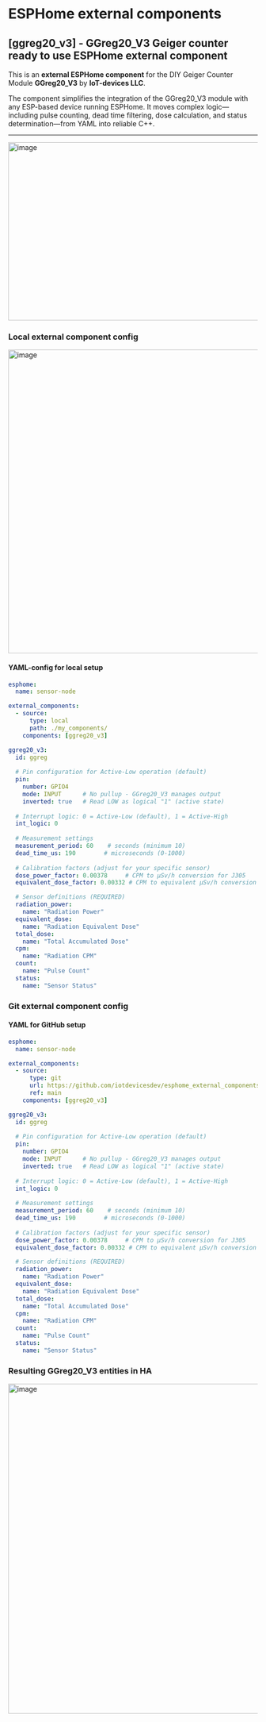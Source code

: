# ESPHome external components
## [ggreg20_v3] - GGreg20_V3 Geiger counter ready to use ESPHome external component
This is an **external ESPHome component** for the DIY Geiger Counter Module **GGreg20_V3** by **IoT-devices LLC**.

The component simplifies the integration of the GGreg20\_V3 module with any ESP-based device running ESPHome. It moves complex logic—including pulse counting, dead time filtering, dose calculation, and status determination—from YAML into reliable C++.

---
<img width="1105" height="359" alt="image" src="https://github.com/user-attachments/assets/0668fc14-00b6-4000-8b41-ed88c4dfc68e" />

### Local external component config

<img width="1174" height="612" alt="image" src="https://github.com/user-attachments/assets/4247279d-252e-4596-9a03-440f4941e018" />

#### YAML-config for local setup
```yaml
esphome:
  name: sensor-node

external_components:
  - source:
      type: local
      path: ./my_components/
    components: [ggreg20_v3]

ggreg20_v3:
  id: ggreg
  
  # Pin configuration for Active-Low operation (default)
  pin:
    number: GPIO4
    mode: INPUT      # No pullup - GGreg20_V3 manages output
    inverted: true   # Read LOW as logical "1" (active state)
  
  # Interrupt logic: 0 = Active-Low (default), 1 = Active-High
  int_logic: 0
  
  # Measurement settings
  measurement_period: 60    # seconds (minimum 10)
  dead_time_us: 190        # microseconds (0-1000)
  
  # Calibration factors (adjust for your specific sensor)
  dose_power_factor: 0.00378     # CPM to µSv/h conversion for J305
  equivalent_dose_factor: 0.00332 # CPM to equivalent µSv/h conversion for J305

  # Sensor definitions (REQUIRED)
  radiation_power:
    name: "Radiation Power"
  equivalent_dose:
    name: "Radiation Equivalent Dose"
  total_dose:
    name: "Total Accumulated Dose"
  cpm:
    name: "Radiation CPM"
  count:
    name: "Pulse Count"
  status:
    name: "Sensor Status"
```


### Git external component config
#### YAML for GitHub setup
```yaml
esphome:
  name: sensor-node

external_components:
  - source:
      type: git
      url: https://github.com/iotdevicesdev/esphome_external_components 
      ref: main 
    components: [ggreg20_v3] 

ggreg20_v3:
  id: ggreg
  
  # Pin configuration for Active-Low operation (default)
  pin:
    number: GPIO4
    mode: INPUT      # No pullup - GGreg20_V3 manages output
    inverted: true   # Read LOW as logical "1" (active state)
  
  # Interrupt logic: 0 = Active-Low (default), 1 = Active-High
  int_logic: 0
  
  # Measurement settings
  measurement_period: 60    # seconds (minimum 10)
  dead_time_us: 190        # microseconds (0-1000)
  
  # Calibration factors (adjust for your specific sensor)
  dose_power_factor: 0.00378     # CPM to µSv/h conversion for J305
  equivalent_dose_factor: 0.00332 # CPM to equivalent µSv/h conversion for J305

  # Sensor definitions (REQUIRED)
  radiation_power:
    name: "Radiation Power"
  equivalent_dose:
    name: "Radiation Equivalent Dose"
  total_dose:
    name: "Total Accumulated Dose"
  cpm:
    name: "Radiation CPM"
  count:
    name: "Pulse Count"
  status:
    name: "Sensor Status"
```
### Resulting GGreg20_V3 entities in HA 
<img width="1242" height="665" alt="image" src="https://github.com/user-attachments/assets/f67d3c14-e21e-4359-b65f-ef996bd53259" />

